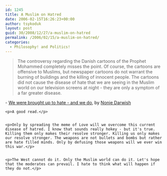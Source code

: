 ```yaml
---
id: 1245
title: A Muslim on Hatred
date: 2006-02-15T16:26:23+00:00
author: tsykoduk
layout: post
guid: 30/2008/12/27/a-muslim-on-hatred
permalink: /2006/02/15/a-muslim-on-hatred/
categories:
  - Philosophy! and Politics!
---
```

<blockquote>The controversy regarding the Danish cartoons of the Prophet Mohammed completely misses the point. Of course, the cartoons are offensive to Muslims, but newspaper cartoons do not warrant the burning of buildings and the killing of innocent people. The cartoons did not cause the disease of hate that we are seeing in the Muslim world on our television screens at night - they are only a symptom of a far greater disease.</blockquote>
-<span class="storyhead">  <a href="http://www.portal.telegraph.co.uk/opinion/main.jhtml?xml=/opinion/2006/02/12/do1205.xml&#38;sSheet=/opinion/2006/02/12/ixop.html">We were brought up to hate - and we do</a>, by </span><a href="http://www.noniedarwish.com/pages/745434/"><span class="storyby">Nonie Darwish</span></a>

	<p>A good read.</p>


	<p>Only by spreading the meme of Love will we overcome this current disease of hatred. I know that sounds really hokey - but it's true. Killing them only makes their resolve stronger. Killing us only makes our resolve stronger. The weapons are not bullets and bombs but rather are hate filled minds. Only by defusing those weapons will we ever win this war.</p>


	<p>The West cannot do it. Only the Muslim world can do it. Let's hope that the moderates can prevail. I hate to think what will happen if they do not.</p>